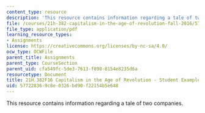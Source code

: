 ```yaml
---
content_type: resource
description: 'This resource contains information regarding a tale of two companies. '
file: /courses/21h-382-capitalism-in-the-age-of-revolution-fall-2016/577228369c8e0326bd90f22154b5e648_MIT21H_382F16_Tale.pdf
file_type: application/pdf
learning_resource_types:
- Assignments
license: https://creativecommons.org/licenses/by-nc-sa/4.0/
ocw_type: OCWFile
parent_title: Assignments
parent_type: CourseSection
parent_uid: cfa549fc-5de3-7613-f898-8154e8235d6a
resourcetype: Document
title: 21H.382F16 Capitalism in the Age of Revolution - Student Example 1
uid: 57722836-9c8e-0326-bd90-f22154b5e648
---
```

This resource contains information regarding a tale of two companies. 